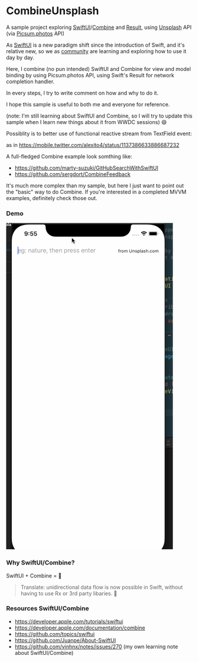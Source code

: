 # CombineUnsplash

A sample project exploring [SwiftUI](https://developer.apple.com/xcode/swiftui/)/[Combine](https://developer.apple.com/documentation/combine) and [Result](https://developer.apple.com/documentation/swift/result), using [Unsplash](https://unsplash.com) API (via [Picsum.photos](https://picsum.photos) API)

As [SwiftUI](https://developer.apple.com/xcode/swiftui/) is a new paradigm shift since the introduction of Swift, and it's relative new, so we as [community](https://github.com/Juanpe/About-SwiftUI) are learning and exploring how to use it day by day.

Here, I combine (no pun intended) SwiftUI and Combine for view and model binding by using Picsum.photos API, using Swift's Result for network completion handler.

In every steps, I try to write comment on how and why to do it. 

I hope this sample is useful to both me and everyone for reference.

(note: I'm still learning about SwiftUI and Combine, so I will try to update this sample when I learn new things about it from WWDC sessions) :smile:

Possiblity is to better use of functional reactive stream from TextField event:

as in https://mobile.twitter.com/alexito4/status/1137386633886687232

A full-fledged Combine example look somthing like: 

+ https://github.com/marty-suzuki/GitHubSearchWithSwiftUI
+ https://github.com/sergdort/CombineFeedback

It's much more complex than my sample, but here I just want to point out the "basic" way to do Combine. If you're interested in a completed MVVM examples, definitely check those out. 

### Demo

![demo](./screenshot/demo.gif)

### Why SwiftUI/Combine?

SwiftUI + Combine = 🤯 

> Translate: unidirectional data flow is now possible in Swift, without having to use Rx or 3rd party libaries. :rocket:

### Resources SwiftUI/Combine

+ https://developer.apple.com/tutorials/swiftui
+ https://developer.apple.com/documentation/combine
+ https://github.com/topics/swiftui
+ https://github.com/Juanpe/About-SwiftUI
+ https://github.com/vinhnx/notes/issues/270 (my own learning note about SwiftUI/Combine)
